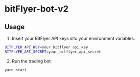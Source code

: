 # bitFlyer-bot-v2

## Usage

1. Insert your BitFlyer API keys into your environment variables:

```sh
BITFLYER_API_KEY=your_bitflyer_api_key
BITFLYER_API_SECRET=your_bitflyer_api_secret
```

2. Run the trading bot:

```zsh
yarn start
```
